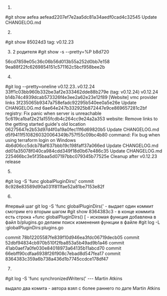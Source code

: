 1.
#git show aefea
aefead2207ef7e2aa5dc81a34aedf0cad4c32545
Update CHANGELOG.md


2.
#git show 85024d3
tag: v0.12.23

3. 2 родителя
#git show -s --pretty=%P b8d720

56cd7859e05c36c06b56d013b55a252d0bb7e158 
9ea88f22fc6269854151c571162c5bcf958bee2b

4.
#git log --pretty=oneline v0.12.23..v0.12.24
33ff1c03bb960b332be3af2e333462dde88b279e (tag: v0.12.24) v0.12.24
b14b74c4939dcab573326f4e3ee2a62e23e12f89 [Website] vmc provider links
3f235065b9347a758efadc92295b540ee0a5e26e Update CHANGELOG.md
6ae64e247b332925b872447e9ce869657281c2bf registry: Fix panic when server is unreachable
5c619ca1baf2e21a155fcdb4c264cc9e24a2a353 website: Remove links to the getting started guide's old location
06275647e2b53d97d4f0a19a0fec11f6d69820b5 Update CHANGELOG.md
d5f9411f5108260320064349b757f55c09bc4b80 command: Fix bug when using terraform login on Windows
4b6d06cc5dcb78af637bbb19c198faff37a066ed Update CHANGELOG.md
dd01a35078f040ca984cdd349f18d0b67e486c35 Update CHANGELOG.md
225466bc3e5f35baa5d07197bbc079345b77525e Cleanup after v0.12.23 release

5.
#git log -S 'func globalPluginDirs('
commit 8c928e83589d90a031f811fae52a81be7153e82f

6.
#первый шаг git log -S 'func globalPluginDirs('  - выдает один коммит смотрим его вторым шагом
#git show 8364383c3 - в конце коммита есть строка +func globalPluginDirs() [  - искомая функция добавлена в файл b/plugins.go делаем поиск изменения функции в файле
#git log -L :globalPluginDirs:plugins.go


commit 78b12205587fe839f10d946ea3fdc06719decb05
commit 52dbf94834cb970b510f2fba853a5b49ad9b1a46
commit 41ab0aef7a0fe030e84018973a64135b11abcd70
commit 66ebff90cdfaa6938f26f908c7ebad8d547fea17
commit 8364383c359a6b738a436d1b7745ccdce178df47

7.
#git log -S 'func synchronizedWriters('    --- Martin Atkins

выдало два комита - автора взял с более раннего по дате 
Martin Atkins

